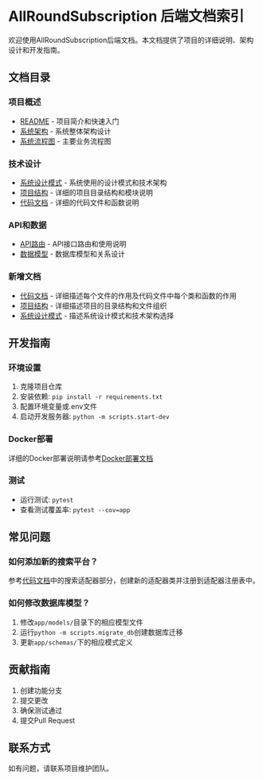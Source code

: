 # AllRoundSubscription 后端文档索引

欢迎使用AllRoundSubscription后端文档。本文档提供了项目的详细说明、架构设计和开发指南。

## 文档目录

### 项目概述

- [README](./README.md) - 项目简介和快速入门
- [系统架构](./system_architecture.md) - 系统整体架构设计
- [系统流程图](./system_flowcharts.md) - 主要业务流程图

### 技术设计

- [系统设计模式](./system_design_patterns.md) - 系统使用的设计模式和技术架构
- [项目结构](./project_structure.md) - 详细的项目目录结构和模块说明
- [代码文档](./code_documentation.md) - 详细的代码文件和函数说明

### API和数据

- [API路由](./api_routes.md) - API接口路由和使用说明
- [数据模型](./data_models.md) - 数据库模型和关系设计

### 新增文档

- [代码文档](./code_documentation.md) - 详细描述每个文件的作用及代码文件中每个类和函数的作用
- [项目结构](./project_structure.md) - 详细描述项目的目录结构和文件组织
- [系统设计模式](./system_design_patterns.md) - 描述系统设计模式和技术架构选择

## 开发指南

### 环境设置

1. 克隆项目仓库
2. 安装依赖: `pip install -r requirements.txt`
3. 配置环境变量或.env文件
4. 启动开发服务器: `python -m scripts.start-dev`

### Docker部署

详细的Docker部署说明请参考[Docker部署文档](../docs/docker.md)

### 测试

- 运行测试: `pytest`
- 查看测试覆盖率: `pytest --cov=app`

## 常见问题

### 如何添加新的搜索平台？

参考[代码文档](./code_documentation.md)中的搜索适配器部分，创建新的适配器类并注册到适配器注册表中。

### 如何修改数据库模型？

1. 修改`app/models/`目录下的相应模型文件
2. 运行`python -m scripts.migrate_db`创建数据库迁移
3. 更新`app/schemas/`下的相应模式定义

## 贡献指南

1. 创建功能分支
2. 提交更改
3. 确保测试通过
4. 提交Pull Request

## 联系方式

如有问题，请联系项目维护团队。 